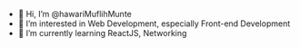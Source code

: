 - 👋 Hi, I’m @hawariMuflihMunte
- 👀 I’m interested in Web Development, especially Front-end Development
- 🌱 I’m currently learning ReactJS, Networking
<!-- - 💞️ I’m looking to collaborate on ... -->
<!-- - 📫 How to reach me ... -->

<!---
hawariMuflihMunte/hawariMuflihMunte is a ✨ special ✨ repository because its `README.md` (this file) appears on your GitHub profile.
You can click the Preview link to take a look at your changes.
--->
